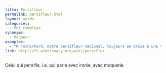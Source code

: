 ```yaml
---
title: Persifleur
permalink: persifleur.html
layout: words
categories:
  - Mot Complexe
synonyms:
  - Moqueur
examples:
  - "M Tschirhard, notre persifleur national, toujours en proie à une verve désopilante."
link: http://fr.wiktionary.org/wiki/persifler
---
```


Celui qui persifle, i.e. qui parle avec ironie, avec moquerie.
